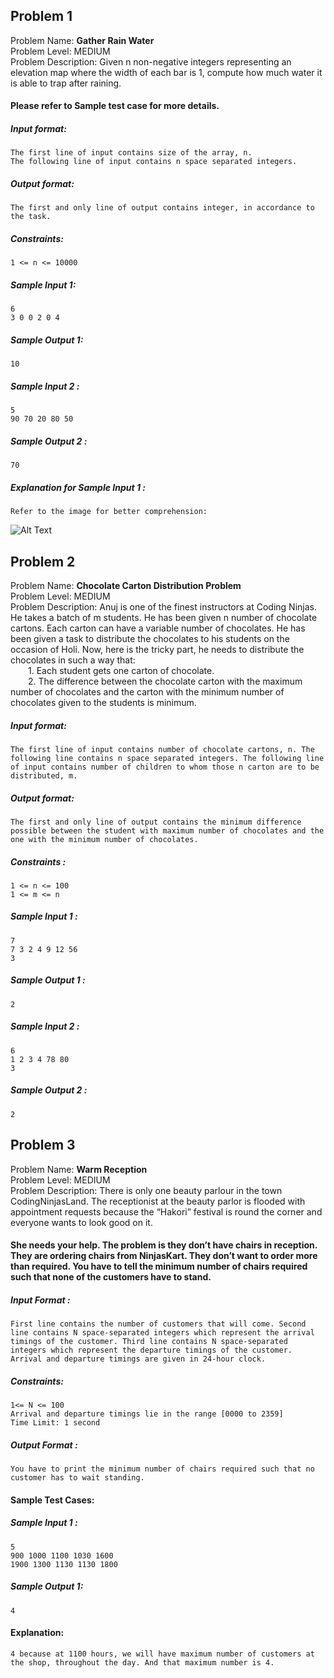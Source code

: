 ## Problem 1

Problem Name: **Gather Rain Water**
<br>
Problem Level: MEDIUM
<br>
Problem Description: Given n non-negative integers representing an elevation map where the width of each bar is 1, compute how much water it is able to trap after raining.
#### Please refer to Sample test case for more details.
##### Input format:
    The first line of input contains size of the array, n.
    The following line of input contains n space separated integers.

##### Output format:
    The first and only line of output contains integer, in accordance to the task.

##### Constraints:
    1 <= n <= 10000



 ##### Sample Input 1:
    6
    3 0 0 2 0 4

##### Sample Output 1:
    10

##### Sample Input 2 :
    5
    90 70 20 80 50


##### Sample Output 2 :
    70


##### Explanation for Sample Input 1 :
    Refer to the image for better comprehension:
![Alt Text](https://ninjasfiles.s3.amazonaws.com/0000000000001829.png)

## Problem 2

Problem Name: **Chocolate Carton Distribution Problem**
<br>
Problem Level: MEDIUM
<br>
Problem Description: Anuj is one of the finest instructors at Coding Ninjas. He takes a batch of m students. He has been given n number of chocolate cartons. Each carton can have a variable number of chocolates. He has been given a task to distribute the chocolates to his students on the occasion of Holi. Now, here is the tricky part, he needs to distribute the chocolates in such a way that:<br>
&emsp;&emsp;1. Each student gets one carton of chocolate.<br>
&emsp;&emsp;2. The difference between the chocolate carton with the maximum number of chocolates and the carton with the minimum number of chocolates given to the students is minimum.

##### Input format:
    The first line of input contains number of chocolate cartons, n. The following line contains n space separated integers. The following line of input contains number of children to whom those n carton are to be distributed, m.

##### Output format:
    The first and only line of output contains the minimum difference possible between the student with maximum number of chocolates and the one with the minimum number of chocolates.

##### Constraints :
    1 <= n <= 100
    1 <= m <= n
 ##### Sample Input 1 :
    7
    7 3 2 4 9 12 56
    3

##### Sample Output 1 :
    2

##### Sample Input 2 :
    6
    1 2 3 4 78 80
    3

##### Sample Output 2 :
    2

## Problem 3

Problem Name: **Warm Reception**<br>
Problem Level: MEDIUM<br>
Problem Description: There is only one beauty parlour in the town CodingNinjasLand. The receptionist at the beauty parlor is flooded with appointment requests because the “Hakori” festival is round the corner and everyone wants to look good on it.
#### She needs your help. The problem is they don’t have chairs in reception. They are ordering chairs from NinjasKart. They don’t want to order more than required. You have to tell the minimum number of chairs required such that none of the customers have to stand.

##### Input Format :
    First line contains the number of customers that will come. Second line contains N space-separated integers which represent the arrival timings of the customer. Third line contains N space-separated integers which represent the departure timings of the customer. Arrival and departure timings are given in 24-hour clock.

##### Constraints:
    1<= N <= 100
    Arrival and departure timings lie in the range [0000 to 2359]
    Time Limit: 1 second

##### Output Format :
    You have to print the minimum number of chairs required such that no customer has to wait standing.

#### Sample Test Cases:
##### Sample Input 1 :
    5
    900 1000 1100 1030 1600
    1900 1300 1130 1130 1800

##### Sample Output 1:
    4

#### Explanation:
    4 because at 1100 hours, we will have maximum number of customers at the shop, throughout the day. And that maximum number is 4.

